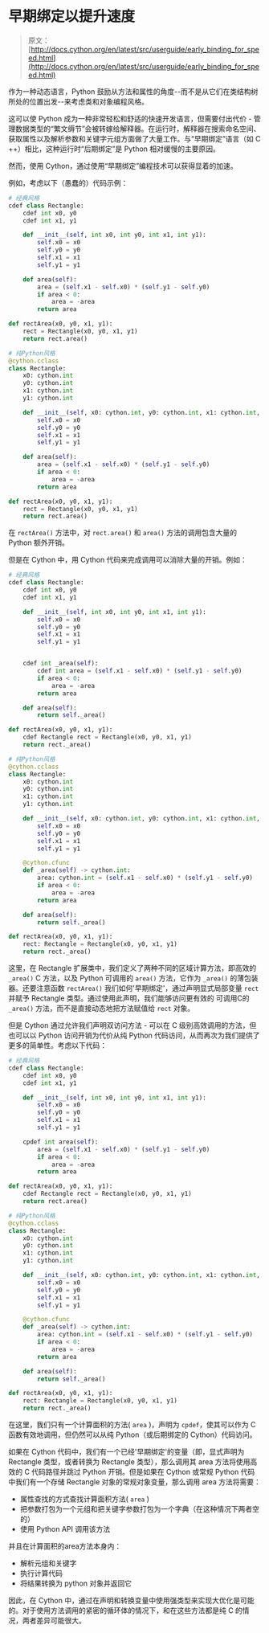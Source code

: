 # 早期绑定以提升速度

> 原文： [http://docs.cython.org/en/latest/src/userguide/early_binding_for_speed.html](http://docs.cython.org/en/latest/src/userguide/early_binding_for_speed.html)

作为一种动态语言，Python 鼓励从方法和属性的角度--而不是从它们在类结构树所处的位置出发--来考虑类和对象编程风格。

这可以使 Python 成为一种非常轻松和舒适的快速开发语言，但需要付出代价 - 管理数据类型的“繁文缛节”会被转嫁给解释器。在运行时，解释器在搜索命名空间、获取属性以及解析参数和关键字元组方面做了大量工作。与“早期绑定”语言（如 C ++）相比，这种运行时“后期绑定”是 Python 相对缓慢的主要原因。

然而，使用 Cython，通过使用“早期绑定”编程技术可以获得显着的加速。

例如，考虑以下（愚蠢的）代码示例：

```python
# 经典风格
cdef class Rectangle:
    cdef int x0, y0
    cdef int x1, y1

    def __init__(self, int x0, int y0, int x1, int y1):
        self.x0 = x0
        self.y0 = y0
        self.x1 = x1
        self.y1 = y1

    def area(self):
        area = (self.x1 - self.x0) * (self.y1 - self.y0)
        if area < 0:
            area = -area
        return area

def rectArea(x0, y0, x1, y1):
    rect = Rectangle(x0, y0, x1, y1)
    return rect.area()

# 纯Python风格
@cython.cclass
class Rectangle:
    x0: cython.int
    y0: cython.int
    x1: cython.int
    y1: cython.int

    def __init__(self, x0: cython.int, y0: cython.int, x1: cython.int, y1: cython.int):
        self.x0 = x0
        self.y0 = y0
        self.x1 = x1
        self.y1 = y1

    def area(self):
        area = (self.x1 - self.x0) * (self.y1 - self.y0)
        if area < 0:
            area = -area
        return area

def rectArea(x0, y0, x1, y1):
    rect = Rectangle(x0, y0, x1, y1)
    return rect.area()
```

在 `rectArea()` 方法中，对 `rect.area()` 和 `area()` 方法的调用包含大量的 Python 额外开销。

但是在 Cython 中，用 Cython 代码来完成调用可以消除大量的开销。例如：

```python
# 经典风格
cdef class Rectangle:
    cdef int x0, y0
    cdef int x1, y1

    def __init__(self, int x0, int y0, int x1, int y1):
        self.x0 = x0
        self.y0 = y0
        self.x1 = x1
        self.y1 = y1


    cdef int _area(self):
        cdef int area = (self.x1 - self.x0) * (self.y1 - self.y0)
        if area < 0:
            area = -area
        return area

    def area(self):
        return self._area()

def rectArea(x0, y0, x1, y1):
    cdef Rectangle rect = Rectangle(x0, y0, x1, y1)
    return rect._area()

# 纯Python风格
@cython.cclass
class Rectangle:
    x0: cython.int
    y0: cython.int
    x1: cython.int
    y1: cython.int

    def __init__(self, x0: cython.int, y0: cython.int, x1: cython.int, y1: cython.int):
        self.x0 = x0
        self.y0 = y0
        self.x1 = x1
        self.y1 = y1

    @cython.cfunc
    def _area(self) -> cython.int:
        area: cython.int = (self.x1 - self.x0) * (self.y1 - self.y0)
        if area < 0:
            area = -area
        return area

    def area(self):
        return self._area()

def rectArea(x0, y0, x1, y1):
    rect: Rectangle = Rectangle(x0, y0, x1, y1)
    return rect._area()
```

这里，在 Rectangle 扩展类中，我们定义了两种不同的区域计算方法，即高效的 `_area()` C 方法，以及 Python 可调用的 `area()` 方法，它作为 `_area()` 的薄包装器。还要注意函数 `rectArea()` 我们如何'早期绑定'，通过声明显式局部变量 `rect` 并赋予 Rectangle 类型。通过使用此声明，我们能够访问更有效的 可调用C的 `_area()` 方法，而不是直接动态地把方法赋值给 `rect` 对象。

但是 Cython 通过允许我们声明双访问方法 - 可以在 C 级别高效调用的方法，但也可以以 Python 访问开销为代价从纯 Python 代码访问，从而再次为我们提供了更多的简单性。考虑以下代码：

```python
# 经典风格
cdef class Rectangle:
    cdef int x0, y0
    cdef int x1, y1

    def __init__(self, int x0, int y0, int x1, int y1):
        self.x0 = x0
        self.y0 = y0
        self.x1 = x1
        self.y1 = y1

    cpdef int area(self):
        area = (self.x1 - self.x0) * (self.y1 - self.y0)
        if area < 0:
            area = -area
        return area

def rectArea(x0, y0, x1, y1):
    cdef Rectangle rect = Rectangle(x0, y0, x1, y1)
    return rect.area()

# 纯Python风格
@cython.cclass
class Rectangle:
    x0: cython.int
    y0: cython.int
    x1: cython.int
    y1: cython.int

    def __init__(self, x0: cython.int, y0: cython.int, x1: cython.int, y1: cython.int):
        self.x0 = x0
        self.y0 = y0
        self.x1 = x1
        self.y1 = y1

    @cython.cfunc
    def _area(self) -> cython.int:
        area: cython.int = (self.x1 - self.x0) * (self.y1 - self.y0)
        if area < 0:
            area = -area
        return area

    def area(self):
        return self._area()

def rectArea(x0, y0, x1, y1):
    rect: Rectangle = Rectangle(x0, y0, x1, y1)
    return rect._area()
```

在这里，我们只有一个计算面积的方法( `area` )，声明为 `cpdef`，使其可以作为 C 函数有效地调用，但仍然可以从纯 Python（或后期绑定的 Cython）代码访问。

如果在 Cython 代码中，我们有一个已经'早期绑定'的变量（即，显式声明为 Rectangle 类型，或者转换为 Rectangle 类型），那么调用其 area 方法将使用高效的 C 代码路径并跳过 Python 开销。但是如果在 Cython 或常规 Python 代码中我们有一个存储 Rectangle 对象的常规对象变量，那么调用 area 方法将需要：

*   属性查找的方式查找计算面积方法( `area` )
*   把参数打包为一个元组和把关键字参数打包为一个字典（在这种情况下两者空的）
*   使用 Python API 调用该方法

并且在计算面积的area方法本身内：

*   解析元组和关键字
*   执行计算代码
*   将结果转换为 python 对象并返回它

因此，在 Cython 中，通过在声明和转换变量中使用强类型来实现大优化是可能的。对于使用方法调用的紧密的循环体的情况下，和在这些方法都是纯 C 的情况，两者差异可能很大。
